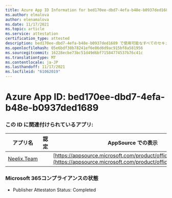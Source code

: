 ```yaml
---
title: Azure App ID Information for bed170ee-dbd7-4efa-b48e-b0937ded1689
ms.author: elmalova
author: elenamalova
ms.date: 11/17/2021
ms.topic: article
ms.service: attestation
certification_type: attested
description: bed170ee-dbd7-4efa-b48e-b0937ded1689 で使用可能なすべてのセキュリティおよびコンプライアンス情報。
ms.openlocfilehash: 05e6bdf38b78241ef6e86d6d9ac915bf8a581956
ms.sourcegitcommit: 16228ecbe73bc51d49d6bf71584774537b76c41c
ms.translationtype: MT
ms.contentlocale: ja-JP
ms.lasthandoff: 11/17/2021
ms.locfileid: "61062019"
---
```

# <a name="azure-app-id-bed170ee-dbd7-4efa-b48e-b0937ded1689"></a>Azure App ID: bed170ee-dbd7-4efa-b48e-b0937ded1689


### <a name="apps-associated-with-this-id"></a>この ID に関連付けられているアプリ:
| **アプリ名** | **認定** | **AppSource での表示** |
|--------------|---------------|-----------------------|
| [Neelix.Team](https://docs.microsoft.com/microsoft-365-app-certification/forward/WA200003047) |  | [https://appsource.microsoft.com/product/office/WA200003047](https://appsource.microsoft.com/product/office/WA200003047) |

### <a name="microsoft-365-app-compliance-status"></a>Microsoft 365コンプライアンスの状態
- Publisher Attestaton Status: Completed
